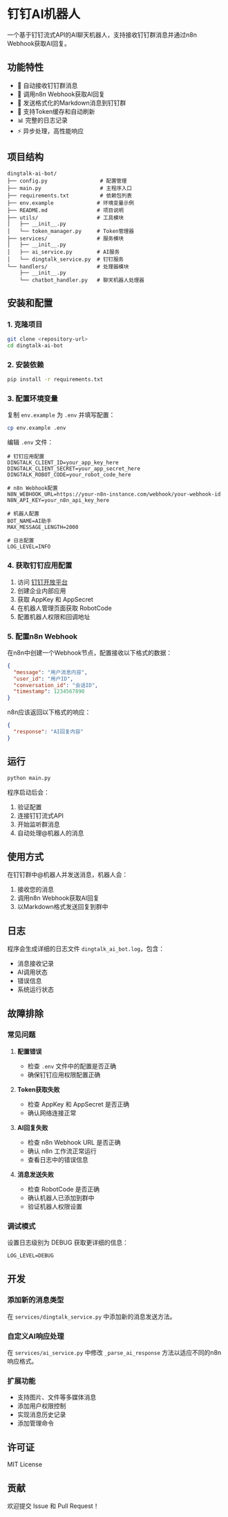 # 钉钉AI机器人

一个基于钉钉流式API的AI聊天机器人，支持接收钉钉群消息并通过n8n Webhook获取AI回复。

## 功能特性

- 🤖 自动接收钉钉群消息
- 🔄 调用n8n Webhook获取AI回复
- 📝 发送格式化的Markdown消息到钉钉群
- 🔐 支持Token缓存和自动刷新
- 📊 完整的日志记录
- ⚡ 异步处理，高性能响应

## 项目结构

```
dingtalk-ai-bot/
├── config.py                 # 配置管理
├── main.py                   # 主程序入口
├── requirements.txt          # 依赖包列表
├── env.example              # 环境变量示例
├── README.md                # 项目说明
├── utils/                   # 工具模块
│   ├── __init__.py
│   └── token_manager.py     # Token管理器
├── services/                # 服务模块
│   ├── __init__.py
│   ├── ai_service.py        # AI服务
│   └── dingtalk_service.py  # 钉钉服务
└── handlers/                # 处理器模块
    ├── __init__.py
    └── chatbot_handler.py   # 聊天机器人处理器
```

## 安装和配置

### 1. 克隆项目

```bash
git clone <repository-url>
cd dingtalk-ai-bot
```

### 2. 安装依赖

```bash
pip install -r requirements.txt
```

### 3. 配置环境变量

复制 `env.example` 为 `.env` 并填写配置：

```bash
cp env.example .env
```

编辑 `.env` 文件：

```env
# 钉钉应用配置
DINGTALK_CLIENT_ID=your_app_key_here
DINGTALK_CLIENT_SECRET=your_app_secret_here
DINGTALK_ROBOT_CODE=your_robot_code_here

# n8n Webhook配置
N8N_WEBHOOK_URL=https://your-n8n-instance.com/webhook/your-webhook-id
N8N_API_KEY=your_n8n_api_key_here

# 机器人配置
BOT_NAME=AI助手
MAX_MESSAGE_LENGTH=2000

# 日志配置
LOG_LEVEL=INFO
```

### 4. 获取钉钉应用配置

1. 访问 [钉钉开放平台](https://open-dev.dingtalk.com)
2. 创建企业内部应用
3. 获取 AppKey 和 AppSecret
4. 在机器人管理页面获取 RobotCode
5. 配置机器人权限和回调地址

### 5. 配置n8n Webhook

在n8n中创建一个Webhook节点，配置接收以下格式的数据：

```json
{
  "message": "用户消息内容",
  "user_id": "用户ID",
  "conversation_id": "会话ID",
  "timestamp": 1234567890
}
```

n8n应该返回以下格式的响应：

```json
{
  "response": "AI回复内容"
}
```

## 运行

```bash
python main.py
```

程序启动后会：
1. 验证配置
2. 连接钉钉流式API
3. 开始监听群消息
4. 自动处理@机器人的消息

## 使用方式

在钉钉群中@机器人并发送消息，机器人会：

1. 接收您的消息
2. 调用n8n Webhook获取AI回复
3. 以Markdown格式发送回复到群中

## 日志

程序会生成详细的日志文件 `dingtalk_ai_bot.log`，包含：
- 消息接收记录
- AI调用状态
- 错误信息
- 系统运行状态

## 故障排除

### 常见问题

1. **配置错误**
   - 检查 `.env` 文件中的配置是否正确
   - 确保钉钉应用权限配置正确

2. **Token获取失败**
   - 检查 AppKey 和 AppSecret 是否正确
   - 确认网络连接正常

3. **AI回复失败**
   - 检查 n8n Webhook URL 是否正确
   - 确认 n8n 工作流正常运行
   - 查看日志中的错误信息

4. **消息发送失败**
   - 检查 RobotCode 是否正确
   - 确认机器人已添加到群中
   - 验证机器人权限设置

### 调试模式

设置日志级别为 DEBUG 获取更详细的信息：

```env
LOG_LEVEL=DEBUG
```

## 开发

### 添加新的消息类型

在 `services/dingtalk_service.py` 中添加新的消息发送方法。

### 自定义AI响应处理

在 `services/ai_service.py` 中修改 `_parse_ai_response` 方法以适应不同的n8n响应格式。

### 扩展功能

- 支持图片、文件等多媒体消息
- 添加用户权限控制
- 实现消息历史记录
- 添加管理命令

## 许可证

MIT License

## 贡献

欢迎提交 Issue 和 Pull Request！ 